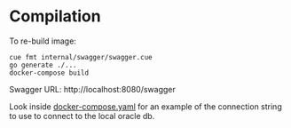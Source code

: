 # Compilation

To re-build image:

```
cue fmt internal/swagger/swagger.cue
go generate ./...
docker-compose build
```

Swagger URL: http://localhost:8080/swagger

Look inside [docker-compose.yaml](docker-compose.yaml) for an example of the connection string to use to connect to the local oracle db.
